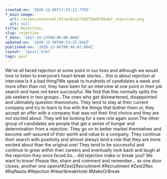 ```yaml
---
created-on: '2020-12-06T17:53:12.779Z'
f_main-image:
  url: /assets/external/5fcec9ce573d573be870bab7_rejection.png
  alt: null
title: Rejection…
slug: rejection
f_date: '2017-10-23T00:00:00.000Z'
updated-on: '2020-12-08T00:33:35.944Z'
published-on: '2020-12-08T00:40:42.904Z'
layout: '[post].html'
tags: post
---
```


We’ve all faced rejection at some point in our lives and although we would love to listen to everyone’s heart-break stories… this is about rejection at interview.Is it a bad thing?We speak to hundreds of candidates a week and more often than not, they have been for an interview at one point in their job search and have not been successful. We find that this normally splits the job seekers in two groups…The ones who get disheartened, disappointed and ultimately question themselves. They tend to stay at their current company and try to learn to live with the things that bother them or, they accept an offer with a company that was not their first choice and they are not excited about. They will be looking for a new role again soon.The other group of candidates are people that get a sense of hunger and determination from a rejection. They go on to better market themselves and become self-assured of their worth and value to a company. They continue their search with positivity and almost always land a role that they are more excited about than the original one! They tend to be successful and continue to grow within their careers and eventually look back and laugh at the rejection they once faced.So… did rejection make or break you? We want to know! Please like, share and comment and remember… as one door closes, another one opens!#Zest2Recruitment #Recruitment #Zest2Rec #RajNasta #Rejection #HeartbreakHotel #MakeOrBreak
